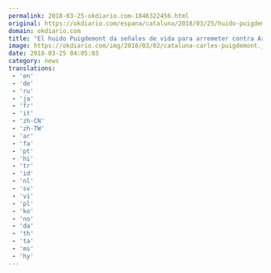 ```yaml
---
permalink: 2018-03-25-okdiario.com-1846322456.html
original: https://okdiario.com/espana/cataluna/2018/03/25/huido-puigdemont-da-senales-vida-arremeter-contra-arrimadas-redes-sociales-2019881
domain: okdiario.com
title: "El huido Puigdemont da señales de vida para arremeter contra Arrimadas en las redes sociales"
image: https://okdiario.com/img/2018/03/02/cataluna-carles-puigdemont.jpg
date: 2018-03-25 04:05:03
category: news
translations: 
 - 'en'
 - 'de'
 - 'ru'
 - 'ja'
 - 'fr'
 - 'it'
 - 'zh-CN'
 - 'zh-TW'
 - 'ar'
 - 'fa'
 - 'pt'
 - 'hi'
 - 'tr'
 - 'id'
 - 'nl'
 - 'sv'
 - 'vi'
 - 'pl'
 - 'ko'
 - 'no'
 - 'da'
 - 'th'
 - 'ta'
 - 'ms'
 - 'hy'
---
```



